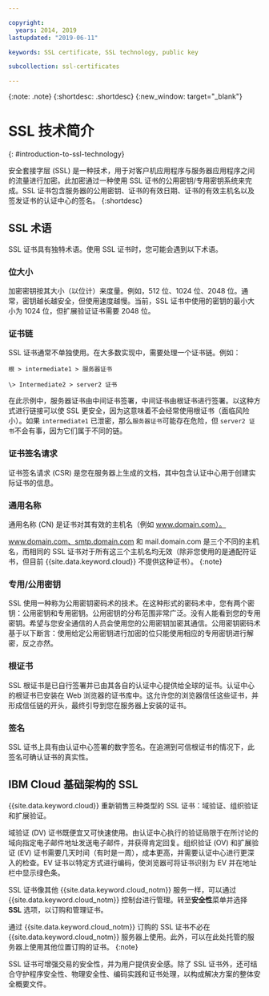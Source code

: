 ```yaml
---

copyright:
  years: 2014, 2019
lastupdated: "2019-06-11"

keywords: SSL certificate, SSL technology, public key

subcollection: ssl-certificates

---
```


{:note: .note}
{:shortdesc: .shortdesc}
{:new_window: target="_blank"}

# SSL 技术简介
{: #introduction-to-ssl-technology}

安全套接字层 (SSL) 是一种技术，用于对客户机应用程序与服务器应用程序之间的流量进行加密。此加密通过一种使用 SSL 证书的公用密钥/专用密钥系统来完成。SSL 证书包含服务器的公用密钥、证书的有效日期、证书的有效主机名以及签发证书的认证中心的签名。
{:shortdesc}

## SSL 术语

SSL 证书具有独特术语。使用 SSL 证书时，您可能会遇到以下术语。

### 位大小
加密密钥按其大小（以位计）来度量。例如，512 位、1024 位、2048 位。通常，密钥越长越安全，但使用速度越慢。当前，SSL 证书中使用的密钥的最小大小为 1024 位，但扩展验证证书需要 2048 位。

### 证书链
SSL 证书通常不单独使用。在大多数实现中，需要处理一个证书链。例如：


    根 > intermediate1 > 服务器证书

    \> Intermediate2 > server2 证书

在此示例中，服务器证书由中间证书签署，中间证书由根证书进行签署。以这种方式进行链接可以使 SSL 更安全，因为这意味着不会经常使用根证书（面临风险小）。如果 `intermediate1` 已泄密，那么`服务器证书`可能存在危险，但 `server2 证书`不会有事，因为它们属于不同的链。

### 证书签名请求
证书签名请求 (CSR) 是您在服务器上生成的文档，其中包含认证中心用于创建实际证书的信息。

### 通用名称
通用名称 (CN) 是证书对其有效的主机名（例如 www.domain.com）。  

 www.domain.com、smtp.domain.com 和 mail.domain.com 是三个不同的主机名，而相同的 SSL 证书对于所有这三个主机名均无效（除非您使用的是通配符证书，但目前 {{site.data.keyword.cloud}} 不提供这种证书）。
 {:note}

### 专用/公用密钥
SSL 使用一种称为公用密钥密码术的技术。在这种形式的密码术中，您有两个密钥：公用密钥和专用密钥。公用密钥的分布范围非常广泛。没有人能看到您的专用密钥。希望与您安全通信的人员会使用您的公用密钥加密其通信。公用密钥密码术基于以下断言：使用给定公用密钥进行加密的位只能使用相应的专用密钥进行解密，反之亦然。

### 根证书
SSL 根证书是已自行签署并已由其各自的认证中心提供给全球的证书。认证中心的根证书已安装在 Web 浏览器的证书库中。这允许您的浏览器信任这些证书，并形成信任链的开头，最终引导到您在服务器上安装的证书。

### 签名
SSL 证书上具有由认证中心签署的数字签名。在追溯到可信根证书的情况下，此签名可确认证书的真实性。

## IBM Cloud 基础架构的 SSL

{{site.data.keyword.cloud}} 重新销售三种类型的 SSL 证书：域验证、组织验证和扩展验证。

域验证 (DV) 证书既便宜又可快速使用。由认证中心执行的验证局限于在所讨论的域向指定电子邮件地址发送电子邮件，并获得肯定回复。组织验证 (OV) 和扩展验证 (EV) 证书需要几天时间（有时是一周），成本更高，并需要认证中心进行更深入的检查。EV 证书以特定方式进行编码，使浏览器可将证书识别为 EV 并在地址栏中显示绿色条。

SSL 证书像其他 {{site.data.keyword.cloud_notm}} 服务一样，可以通过 {{site.data.keyword.cloud_notm}} 控制台进行管理。转至**安全性**菜单并选择 **SSL** 选项，以订购和管理证书。  

通过 {{site.data.keyword.cloud_notm}} 订购的 SSL 证书不必在 {{site.data.keyword.cloud_notm}} 服务器上使用。此外，可以在此处托管的服务器上使用其他位置订购的证书。
{:note}

SSL 证书可增强交易的安全性，并为用户提供安全感。除了 SSL 证书外，还可结合守护程序安全性、物理安全性、编码实践和证书处理，以构成解决方案的整体安全概要文件。

